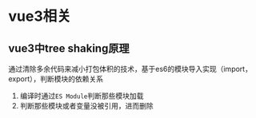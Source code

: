 # vue3相关

## vue3中tree shaking原理
通过清除多余代码来减小打包体积的技术，基于es6的模块导入实现（import，export），判断模块的依赖关系
1. 编译时通过`ES Module`判断那些模块加载
2. 判断那些模块或者变量没被引用，进而删除